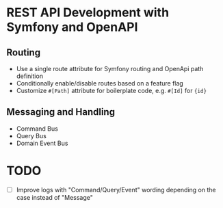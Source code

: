 # REST API Development with Symfony and OpenAPI

## Routing

 * Use a single route attribute for Symfony routing and OpenApi path definition
 * Conditionally enable/disable routes based on a feature flag
 * Customize `#[Path]` attribute for boilerplate code, e.g. `#[Id]` for `{id}`

## Messaging and Handling

 * Command Bus
 * Query Bus
 * Domain Event Bus

# TODO

 - [ ] Improve logs with "Command/Query/Event" wording depending on the case instead of "Message"
